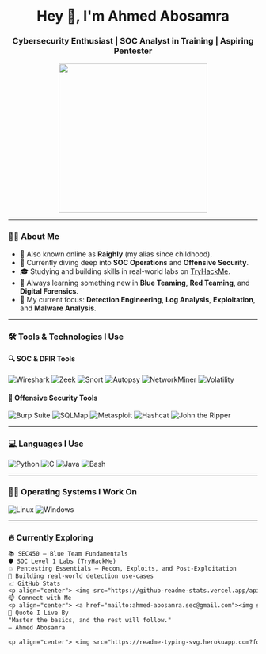 <h1 align="center">Hey 👋, I'm Ahmed Abosamra</h1>
<h3 align="center">Cybersecurity Enthusiast | SOC Analyst in Training | Aspiring Pentester</h3>

<p align="center">
  <img src="https://media.giphy.com/media/qgQUggAC3Pfv687qPC/giphy.gif" width="300" />
</p>

---

### 👨‍💻 About Me
- 👾 Also known online as **Raighly** (my alias since childhood).
- 🎯 Currently diving deep into **SOC Operations** and **Offensive Security**.
- 🎓 Studying and building skills in real-world labs on [TryHackMe](https://tryhackme.com/p/Raighly).
- 🌱 Always learning something new in **Blue Teaming**, **Red Teaming**, and **Digital Forensics**.
- 🧠 My current focus: **Detection Engineering**, **Log Analysis**, **Exploitation**, and **Malware Analysis**.

---

### 🛠 Tools & Technologies I Use

#### 🔍 SOC & DFIR Tools
![Wireshark](https://img.shields.io/badge/Wireshark-2C9AB7?style=for-the-badge&logo=wireshark&logoColor=white)
![Zeek](https://img.shields.io/badge/Zeek-000000?style=for-the-badge)
![Snort](https://img.shields.io/badge/Snort-C6370D?style=for-the-badge)
![Autopsy](https://img.shields.io/badge/Autopsy-00458F?style=for-the-badge)
![NetworkMiner](https://img.shields.io/badge/NetworkMiner-34495E?style=for-the-badge)
![Volatility](https://img.shields.io/badge/Volatility-2E86C1?style=for-the-badge)

#### 🧨 Offensive Security Tools
![Burp Suite](https://img.shields.io/badge/Burp_Suite-FF7139?style=for-the-badge&logo=burpsuite&logoColor=white)
![SQLMap](https://img.shields.io/badge/SQLMap-000000?style=for-the-badge)
![Metasploit](https://img.shields.io/badge/Metasploit-2980B9?style=for-the-badge)
![Hashcat](https://img.shields.io/badge/Hashcat-111111?style=for-the-badge)
![John the Ripper](https://img.shields.io/badge/John--the--Ripper-9B59B6?style=for-the-badge)

---

### 💻 Languages I Use
![Python](https://img.shields.io/badge/Python-FFD43B?style=for-the-badge&logo=python&logoColor=blue)
![C](https://img.shields.io/badge/C-00599C?style=for-the-badge&logo=c&logoColor=white)
![Java](https://img.shields.io/badge/Java-ED8B00?style=for-the-badge&logo=java&logoColor=white)
![Bash](https://img.shields.io/badge/Bash-121011?style=for-the-badge&logo=gnubash&logoColor=white)

---

### 🧑‍💻 Operating Systems I Work On
![Linux](https://img.shields.io/badge/Linux-FCC624?style=for-the-badge&logo=linux&logoColor=black)
![Windows](https://img.shields.io/badge/Windows-0078D6?style=for-the-badge&logo=windows&logoColor=white)

---

### 🔥 Currently Exploring
```txt
📚 SEC450 – Blue Team Fundamentals
🛡️ SOC Level 1 Labs (TryHackMe)
💥 Pentesting Essentials – Recon, Exploits, and Post-Exploitation
🧩 Building real-world detection use-cases
📈 GitHub Stats
<p align="center"> <img src="https://github-readme-stats.vercel.app/api?username=ahmed-Abosamra&show_icons=true&theme=radical" alt="GitHub Stats" /> <br/> <img src="https://github-readme-streak-stats.herokuapp.com?user=ahmed-Abosamra&theme=tokyonight" alt="GitHub Streak" /> </p>
📫 Connect with Me
<p align="center"> <a href="mailto:ahmed-abosamra.sec@gmail.com"><img src="https://img.shields.io/badge/Gmail-D14836?style=for-the-badge&logo=gmail&logoColor=white" /></a> <a href="https://www.linkedin.com/in/ahmed-abosamra-cybersec"><img src="https://img.shields.io/badge/LinkedIn-blue?style=for-the-badge&logo=linkedin&logoColor=white" /></a> <a href="https://tryhackme.com/p/Raighly"><img src="https://img.shields.io/badge/TryHackMe-212C42?style=for-the-badge&logo=tryhackme&logoColor=red" /></a> <a href="https://github.com/ahmed-Abosamra"><img src="https://img.shields.io/badge/GitHub-333?style=for-the-badge&logo=github&logoColor=white" /></a> </p>
💬 Quote I Live By
"Master the basics, and the rest will follow."
— Ahmed Abosamra

<p align="center"> <img src="https://readme-typing-svg.herokuapp.com?font=Fira+Code&weight=500&size=22&pause=1000&color=36BCF7&width=435&lines=Never+Stop+Learning!;Always+Stay+Curious.;Hack+the+Planet+%F0%9F%94%90" /> </p> ```
